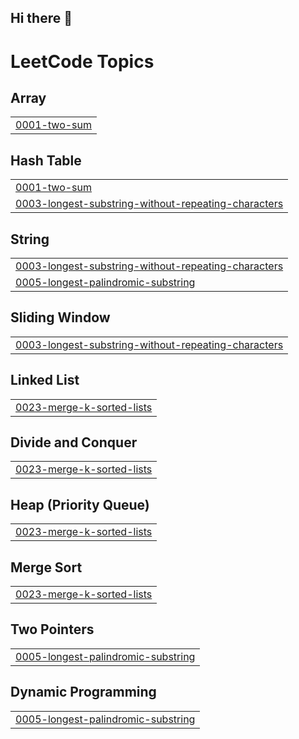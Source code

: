 ## Hi there 👋

<!--
**deepakpathik/deepakpathik** is a ✨ _special_ ✨ repository because its `README.md` (this file) appears on your GitHub profile.

Here are some ideas to get you started:

- 🔭 I’m currently working on ...
- 🌱 I’m currently learning ...
- 👯 I’m looking to collaborate on ...
- 🤔 I’m looking for help with ...
- 💬 Ask me about ...
- 📫 How to reach me: ...
- 😄 Pronouns: ...
- ⚡ Fun fact: ...
-->

<!---LeetCode Topics Start-->
# LeetCode Topics
## Array
|  |
| ------- |
| [0001-two-sum](https://github.com/deepakpathik/deepakpathik/tree/master/0001-two-sum) |
## Hash Table
|  |
| ------- |
| [0001-two-sum](https://github.com/deepakpathik/deepakpathik/tree/master/0001-two-sum) |
| [0003-longest-substring-without-repeating-characters](https://github.com/deepakpathik/deepakpathik/tree/master/0003-longest-substring-without-repeating-characters) |
## String
|  |
| ------- |
| [0003-longest-substring-without-repeating-characters](https://github.com/deepakpathik/deepakpathik/tree/master/0003-longest-substring-without-repeating-characters) |
| [0005-longest-palindromic-substring](https://github.com/deepakpathik/deepakpathik/tree/master/0005-longest-palindromic-substring) |
## Sliding Window
|  |
| ------- |
| [0003-longest-substring-without-repeating-characters](https://github.com/deepakpathik/deepakpathik/tree/master/0003-longest-substring-without-repeating-characters) |
## Linked List
|  |
| ------- |
| [0023-merge-k-sorted-lists](https://github.com/deepakpathik/deepakpathik/tree/master/0023-merge-k-sorted-lists) |
## Divide and Conquer
|  |
| ------- |
| [0023-merge-k-sorted-lists](https://github.com/deepakpathik/deepakpathik/tree/master/0023-merge-k-sorted-lists) |
## Heap (Priority Queue)
|  |
| ------- |
| [0023-merge-k-sorted-lists](https://github.com/deepakpathik/deepakpathik/tree/master/0023-merge-k-sorted-lists) |
## Merge Sort
|  |
| ------- |
| [0023-merge-k-sorted-lists](https://github.com/deepakpathik/deepakpathik/tree/master/0023-merge-k-sorted-lists) |
## Two Pointers
|  |
| ------- |
| [0005-longest-palindromic-substring](https://github.com/deepakpathik/deepakpathik/tree/master/0005-longest-palindromic-substring) |
## Dynamic Programming
|  |
| ------- |
| [0005-longest-palindromic-substring](https://github.com/deepakpathik/deepakpathik/tree/master/0005-longest-palindromic-substring) |
<!---LeetCode Topics End-->